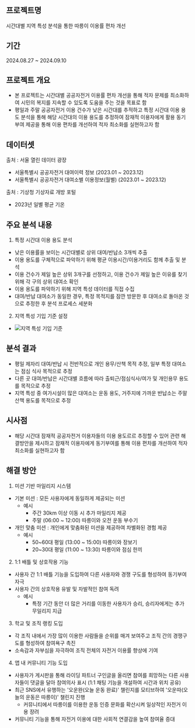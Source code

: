 ## 프로젝트명

시간대별 지역 특성 분석을 통한 따릉이 이용률 편차 개선


## 기간

2024.08.27 ~ 2024.09.10


## 프로젝트 개요

- 본 프로젝트는 시간대별 공공자전거 이용률 편차 개선을 통해 적자 문제를 최소화하여 시민의 복지를 지속할 수 있도록 도움을 주는 것을 목표로 함
- 평일과 주말 공공자전거 이용 건수가 낮은 시간대를 추적하고 특정 시간대 이용 용도 분석을 통해 해당 시간대의 이용 용도를 추정하여 잠재적 이용자에게 활용 동기 부여 제공을 통해 이용 편차를 개선하여 적자 최소화를 실현하고자 함


## 데이터셋

출처 : 서울 열린 데이터 광장
- 서울특별시 공공자전거 대여이력 정보 (2023.01 ~ 2023.12)
- 서울특별시 공공자전거 대여소별 이용정보(월별) (2023.01 ~ 2023.12)

출처 : 기상청 기상자료 개방 포털
- 2023년 일별 평균 기온


## 주요 분석 내용

1. 특정 시간대 이용 용도 분석
- 낮은 이용률을 보이는 시간대별로 상위 대여/반납소 3개씩 추출
- 이용 용도를 구체적으로 파악하기 위해 평균 이용시간/이용거리도 함께 추출 및 분석
- 이용 건수가 제일 높은 상위 3개구를 선정하고, 이용 건수가 제일 높은 이유를 찾기 위해 각 구의 상위 대여소 확인
- 이용 용도를 파악하기 위해 지역 특성 데이터를 직접 수집
- 대여/반납 대여소가 동일한 경우, 특정 목적지를 잠깐 방문한 후 대여소로 돌아온 것으로 추정한 후 분석 프로세스 세분화
2. 지역 특성 기입 기준 설정

- ![지역 특성 기입 기준](Improving-The-Gap-In-Public-Bicycle-Usage-Rates/1_지역_특성_기입_기준.png)

## 분석 결과

- 평일 제자리 대여/반납 시 전반적으로 개인 용무/산책 목적 추정, 일부 특정 대여소는 점심 식사 목적으로 추정
- 다른 곳 대여/반납은 시간대별 흐름에 따라 출퇴근/점심식사/여가 및 개인용무 용도를 목적으로 추정
- 지역 특성 중 여가시설이 많은 대여소는 운동 용도, 거주지에 가까운 반납소는 주말 산책 용도를 목적으로 추정


## 시사점

- 해당 시간대 잠재적 공공자전거 이용자들의 이용 용도르르 추정할 수 있어 관련 해결방안을 제시하고 잠재적 이용자에게 동기부여를 통해 이용 편차를 개선하여 적자 최소화를 실현하고자 함


## 해결 방안

1. 미션 기반 마일리지 시스템
  - 기본 미션 : 모든 사용자에게 동일하게 제공되는 미션
    - 예시
      - 주간 30km 이상 이동 시 추가 마일리지 제공
      - 주말 (06:00 ~ 12:00) 따릉이와 오전 운동 부수기
  - 개인 맞춤 미션 : 개인에게 맞춤화된 미션을 제공하여 차별화된 경험 제공
    - 예시
      - 50~60대 평일 (13:00 ~ 15:00) 따릉이와 장보기
      - 20~30대 평일 (11:00 ~ 13:30) 따릉이와 점심 한끼

2. 1:1 배틀 및 상호작용 기능
  - 사용자 간 1:1 배틀 기능을 도입하여 다른 사용자와 경쟁 구도를 형성하여 동기부여 자극
  - 사용자 간의 상호작용 유발 및 자발적인 참여 독려
    - 예시
      - 특정 기간 동안 더 많은 거리를 이동한 사용자가 승리, 승리자에게는 추가 무일리지 지급

3. 학교 및 조직 랭킹 도입
  - 각 조직 내에서 가장 많이 이용한 사람들을 순위를 매겨 보여주고 조직 간의 경쟁구도를 형성하여 참여욕구 촉진
  - 소속감과 자부심을 자극하여 조직 전체의 자전거 이용률 향상에 기여

4. 앱 내 커뮤니티 기능 도입
  - 사용자가 게시판을 통해 라이딩 파트너 구인글을 올리면 참여를 희망하는 다른 사용자들이 댓글을 달아 참여의사 표시 (1:1 채팅 기능을 개설하여 시간과 위치 공유)
  - 최근 SNS에서 유행하는 '오운완(오늘 운동 완료)' 챌린지를 모티브하여 '오운따(오늘의 운동은 따릉이)' 챌린지 진행
    - 커뮤니티에서 따릉이를 이용한 운동 인증 문화를 확산시켜 일상적인 자전거 이용 장려
  - 커뮤니티 기능을 통해 자전거 이용에 대한 사회적 연결감을 높여 참여율 증대